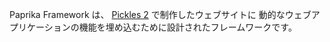 Paprika Framework は、 <a href="https://pickles2.pxt.jp/" target="_blank">Pickles 2</a> で制作したウェブサイトに 動的なウェブアプリケーションの機能を埋め込むために設計されたフレームワークです。

